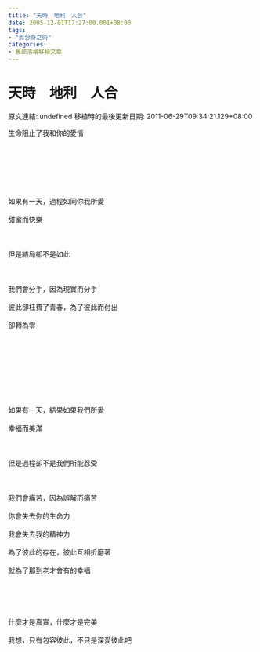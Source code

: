 ```yaml
---
title: "天時　地利　人合"
date: 2005-12-01T17:27:00.001+08:00
tags: 
- "影分身之術"
categories:
- 舊部落格移植文章
---
```


# 天時　地利　人合

原文連結: undefined
移植時的最後更新日期: 2011-06-29T09:34:21.129+08:00

生命阻止了我和你的愛情<br /><br /><br /><br /><br /><br /><br /><br />如果有一天，過程如同你我所愛<br /><br />甜蜜而快樂<br /><br /><br /><br />但是結局卻不是如此<br /><br /><br /><br />我們會分手，因為現實而分手<br /><br />彼此卻枉費了青春，為了彼此而付出<br /><br />卻轉為零<br /><br /><br /><br /><br /><br /><br /><br /><br /><br />如果有一天，結果如果我們所愛<br /><br />幸褔而美滿<br /><br /><br /><br />但是過程卻不是我們所能忍受<br /><br /><br /><br />我們會痛苦，因為誤解而痛苦<br /><br />你會失去你的生命力<br /><br />我會失去我的精神力<br /><br />為了彼此的存在，彼此互相折磨著<br /><br />就為了那到老才會有的幸褔<br /><br /><br /><br /><br /><br />什麼才是真實，什麼才是完美<br /><br />我想，只有包容彼此，不只是深愛彼此吧
